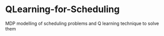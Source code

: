# QLearning-for-Scheduling
MDP modelling of scheduling problems and Q learning technique to solve them

